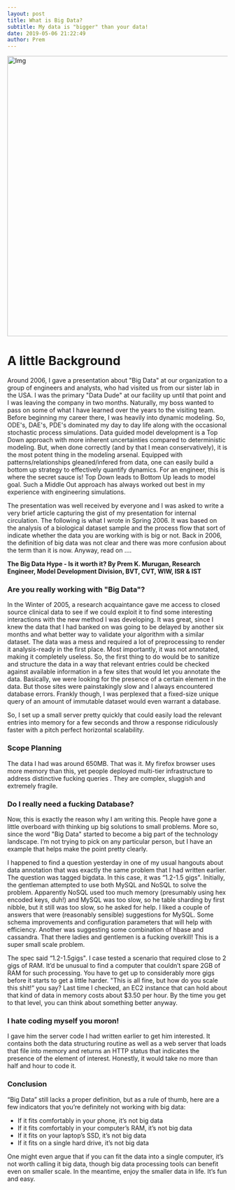 ```yaml
---
layout: post
title: What is Big Data?
subtitle: My data is "bigger" than your data!
date: 2019-05-06 21:22:49
author: Prem
---
```


<div class="block">
          <left><img src="{{ site.baseurl }}/img/bd2.png" alt="Img" style="width:640px;"/></left>
          </div>
          
# A little Background

Around 2006, I gave a presentation about "Big Data" at our organization to a group of engineers and analysts, who had visited us from our sister lab in the USA. I was the primary "Data Dude" at our facility up until that point and I was leaving the company in two months. Naturally, my boss wanted to pass on some of what I have learned over the years to the visiting team. Before beginning my career there, I was heavily into dynamic modeling. So, ODE's, DAE's, PDE's dominated my day to day life along with the occasional stochastic process simulations. Data guided model development is a Top Down approach with more inherent uncertainties compared to deterministic modeling. But, when done correctly (and by that I mean conservatively), it is the most potent thing in the modeling arsenal. Equipped with patterns/relationships gleaned/infered from data, one can easily build a bottom up strategy to effectively quantify dynamics. For an engineer, this is where the secret sauce is! Top Down leads to Bottom Up leads to model goal. Such a Middle Out approach has always worked out best in my experience with engineering simulations. 

The presentation was well received by everyone and I was asked to write a very brief article capturing the gist of my presentation for internal circulation. The following is what I wrote in Spring 2006. It was based on the analysis of a biological dataset sample and the process flow that sort of indicate whether the data you are working with is big or not. Back in 2006, the definition of big data was not clear and there was more confusion about the term than it is now. Anyway, read on ....

**The Big Data Hype - Is it worth it? By Prem K. Murugan, Research Engineer, Model Development Division, BVT, CVT, WIW, ISR & IST**

### Are you really working with "Big Data"?

In the Winter of 2005, a research acquaintance gave me access to closed source clinical data to see if we could exploit it to find some interesting interactions with the new method I was developing. It was great, since I knew the data that I had banked on was going to be delayed by another six months and what better way to validate your algorithm with a similar dataset. The data was a mess and required a lot of preprocessing to render it analysis-ready in the first place. Most importantly, it was not annotated, making it completely useless. So, the first thing to do would be to sanitize and structure the data in a way that relevant entries could be checked against available information in a few sites that would let you annotate the data. Basically, we were looking for the presence of a certain element in the data. But those sites were painstakingly slow and I always encountered database errors. Frankly though, I was perplexed that a fixed-size unique query of an amount of immutable dataset would even warrant a database.

So, I set up a small server pretty quickly that could easily load the relevant entries into memory for a few seconds and throw a response ridiculously faster with a pitch perfect horizontal scalability.

### Scope Planning

The data I had was around 650MB. That was it. My firefox browser uses more memory than this, yet people deployed multi-tier infrastructure to address distinctive fucking queries . They are complex, sluggish and extremely fragile.

### Do I really need a fucking Database?

Now, this is exactly the reason why I am writing this. People have gone a little overboard with thinking up big solutions to small problems. More so, since the word "Big Data" started to become a big part of the technology landscape. I’m not trying to pick on any particular person, but I have an example that helps make the point pretty clearly.

I happened to find a question yesterday in one of my usual hangouts about data annotation that was exactly the same problem that I had written earlier. The question was tagged bigdata. In this case, it was “1.2-1.5 gigs". Initially, the gentleman attempted to use both MySQL and NoSQL to solve the problem. Apparently NoSQL used too much memory (presumably using hex encoded keys, duh!) and MySQL was too slow, so he table sharding by first nibble, but it still was too slow, so he asked for help. I liked a couple of answers that were (reasonably sensible) suggestions for MySQL. Some schema improvements and configuration parameters that will help with efficiency. Another was suggesting some combination of hbase and cassandra. That there ladies and gentlemen is a fucking overkill! This is a super small scale problem.

The spec said “1.2-1.5gigs". I case tested a scenario that required close to 2 gigs of RAM. It’d be unusual to find a computer that couldn’t spare 2GB of RAM for such processing. You have to get up to considerably more gigs before it starts to get a little harder. "This is all fine, but how do you scale this shit!“ you say? Last time I checked, an EC2 instance that can hold about that kind of data in memory costs about $3.50 per hour. By the time you get to that level, you can think about something better anyway.

### I hate coding myself you moron!

I gave him the server code I had written earlier to get him interested. It contains both the data structuring routine as well as a web server that loads that file into memory and returns an HTTP status that indicates the presence of the element of interest. Honestly, it would take no more than half and hour to code it.

### Conclusion

“Big Data” still lacks a proper definition, but as a rule of thumb, here are a few indicators that you’re definitely not working with big data:

* If it fits comfortably in your phone, it’s not big data
* If it fits comfortably in your computer’s RAM, it’s not big data
* If it fits on your laptop’s SSD, it’s not big data
* If it fits on a single hard drive, it’s not big data

One might even argue that if you can fit the data into a single computer, it’s not worth calling it big data, though big data processing tools can benefit even on smaller scale. In the meantime, enjoy the smaller data in life. It’s fun and easy.
